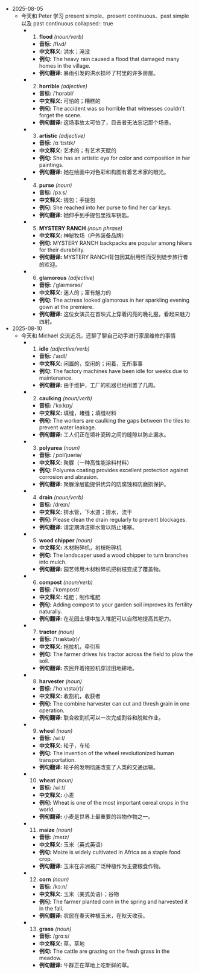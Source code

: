 - 2025-08-05
	- 今天和 Peter 学习 present simple、present continuous、past simple 以及 past continuous
	  collapsed:: true
		- 1. **flood** *(noun/verb)*
			- **音标:** /flʌd/
			- **中文释义:** 洪水；淹没
			- **例句:** The heavy rain caused a flood that damaged many homes in the village.
			- **例句翻译:** 暴雨引发的洪水损坏了村里的许多房屋。
		- 2. **horrible** *(adjective)*
			- **音标:** /ˈhɒrəbl/
			- **中文释义:** 可怕的；糟糕的
			- **例句:** The accident was so horrible that witnesses couldn't forget the scene.
			- **例句翻译:** 这场事故太可怕了，目击者无法忘记那个场景。
		- 3. **artistic** *(adjective)*
			- **音标:** /ɑːˈtɪstɪk/
			- **中文释义:** 艺术的；有艺术天赋的
			- **例句:** She has an artistic eye for color and composition in her paintings.
			- **例句翻译:** 她在绘画中对色彩和构图有着艺术家的眼光。
		- 4. **purse** *(noun)*
			- **音标:** /pɜːs/
			- **中文释义:** 钱包；手提包
			- **例句:** She reached into her purse to find her car keys.
			- **例句翻译:** 她伸手到手提包里找车钥匙。
		- 5. **MYSTERY RANCH** *(noun phrase)*
			- **中文释义:** 神秘牧场（户外装备品牌）
			- **例句:** MYSTERY RANCH backpacks are popular among hikers for their durability.
			- **例句翻译:** MYSTERY RANCH背包因其耐用性而受到徒步旅行者的欢迎。
		- 6. **glamorous** *(adjective)*
			- **音标:** /ˈɡlæmərəs/
			- **中文释义:** 迷人的；富有魅力的
			- **例句:** The actress looked glamorous in her sparkling evening gown at the premiere.
			- **例句翻译:** 这位女演员在首映式上穿着闪亮的晚礼服，看起来魅力四射。
- 2025-08-10
	- 今天和 Michael 交流近况，还聊了聊自己动手进行家居维修的事情
		- 1. **idle** *(adjective/verb)*
			- **音标:** /ˈaɪdl/
			- **中文释义:** 闲置的，空闲的；闲着，无所事事
			- **例句:** The factory machines have been idle for weeks due to maintenance.
			- **例句翻译:** 由于维护，工厂的机器已经闲置了几周。
		- 2. **caulking** *(noun/verb)*
			- **音标:** /ˈkɔːkɪŋ/
			- **中文释义:** 填缝，堵缝；填缝材料
			- **例句:** The workers are caulking the gaps between the tiles to prevent water leakage.
			- **例句翻译:** 工人们正在填补瓷砖之间的缝隙以防止漏水。
		- 3. **polyurea** *(noun)*
			- **音标:** /ˌpɒliˈjʊəriə/
			- **中文释义:** 聚脲（一种高性能涂料材料）
			- **例句:** Polyurea coating provides excellent protection against corrosion and abrasion.
			- **例句翻译:** 聚脲涂层能提供优异的防腐蚀和防磨损保护。
		- 4. **drain** *(noun/verb)*
			- **音标:** /dreɪn/
			- **中文释义:** 排水管，下水道；排水，流干
			- **例句:** Please clean the drain regularly to prevent blockages.
			- **例句翻译:** 请定期清洁排水管以防止堵塞。
		- 5. **wood chipper** *(noun)*
			- **中文释义:** 木材粉碎机，树枝粉碎机
			- **例句:** The landscaper used a wood chipper to turn branches into mulch.
			- **例句翻译:** 园艺师用木材粉碎机把树枝变成了覆盖物。
		- 6. **compost** *(noun/verb)*
			- **音标:** /ˈkɒmpɒst/
			- **中文释义:** 堆肥；制作堆肥
			- **例句:** Adding compost to your garden soil improves its fertility naturally.
			- **例句翻译:** 在花园土壤中加入堆肥可以自然地提高其肥力。
		- 7. **tractor** *(noun)*
			- **音标:** /ˈtræktə(r)/
			- **中文释义:** 拖拉机，牵引车
			- **例句:** The farmer drives his tractor across the field to plow the soil.
			- **例句翻译:** 农民开着拖拉机穿过田地耕地。
		- 8. **harvester** *(noun)*
			- **音标:** /ˈhɑːvɪstə(r)/
			- **中文释义:** 收割机，收获者
			- **例句:** The combine harvester can cut and thresh grain in one operation.
			- **例句翻译:** 联合收割机可以一次完成割谷和脱粒作业。
		- 9. **wheel** *(noun)*
			- **音标:** /wiːl/
			- **中文释义:** 轮子，车轮
			- **例句:** The invention of the wheel revolutionized human transportation.
			- **例句翻译:** 轮子的发明彻底改变了人类的交通运输。
		- 10. **wheat** *(noun)*
			- **音标:** /wiːt/
			- **中文释义:** 小麦
			- **例句:** Wheat is one of the most important cereal crops in the world.
			- **例句翻译:** 小麦是世界上最重要的谷物作物之一。
		- 11. **maize** *(noun)*
			- **音标:** /meɪz/
			- **中文释义:** 玉米（英式英语）
			- **例句:** Maize is widely cultivated in Africa as a staple food crop.
			- **例句翻译:** 玉米在非洲被广泛种植作为主要粮食作物。
		- 12. **corn** *(noun)*
			- **音标:** /kɔːn/
			- **中文释义:** 玉米（美式英语）；谷物
			- **例句:** The farmer planted corn in the spring and harvested it in the fall.
			- **例句翻译:** 农民在春天种植玉米，在秋天收获。
		- 13. **grass** *(noun)*
			- **音标:** /ɡrɑːs/
			- **中文释义:** 草，草地
			- **例句:** The cattle are grazing on the fresh grass in the meadow.
			- **例句翻译:** 牛群正在草地上吃新鲜的草。